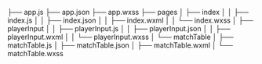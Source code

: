 ├── app.js
├── app.json
├── app.wxss
├── pages
│   ├── index
│   │   ├── index.js
│   │   ├── index.json
│   │   ├── index.wxml
│   │   └── index.wxss
│   ├── playerInput
│   │   ├── playerInput.js
│   │   ├── playerInput.json
│   │   ├── playerInput.wxml
│   │   └── playerInput.wxss
│   └── matchTable
│       ├── matchTable.js
│       ├── matchTable.json
│       ├── matchTable.wxml
│       └── matchTable.wxss
